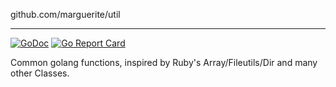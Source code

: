 github.com/marguerite/util

------

[![GoDoc](https://godoc.org/github.com/marguerite/util?status.svg)](https://godoc.org/github.com/marguerite/util) [![Go Report Card](https://goreportcard.com/badge/github.com/marguerite/util)](https://goreportcard.com/report/github.com/marguerite/util)

Common golang functions, inspired by Ruby's Array/Fileutils/Dir and many other Classes.
